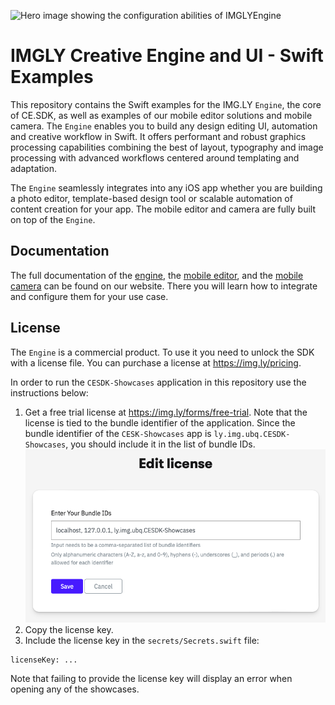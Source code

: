 ![Hero image showing the configuration abilities of IMGLYEngine](https://img.ly/static/cesdk_release_header_ios.png)

# IMGLY Creative Engine and UI - Swift Examples

This repository contains the Swift examples for the IMG.LY `Engine`, the core of CE.SDK, as well as examples of our mobile editor solutions and mobile camera.
The `Engine` enables you to build any design editing UI, automation and creative workflow in Swift.
It offers performant and robust graphics processing capabilities combining the best of layout, typography and image processing with advanced workflows centered around templating and adaptation. 

The `Engine` seamlessly integrates into any iOS app whether you are building a photo editor, template-based design tool or scalable automation of content creation for your app.
The mobile editor and camera are fully built on top of the `Engine`.

## Documentation

The full documentation of the [engine](https://img.ly/docs/cesdk/engine/quickstart?platform=ios), the [mobile editor](https://img.ly/docs/cesdk/mobile-editor/quickstart?platform=ios), and the [mobile camera](https://img.ly/docs/cesdk/mobile-camera/quickstart?platform=ios) can be found on our website.
There you will learn how to integrate and configure them for your use case.

## License

The `Engine` is a commercial product. To use it you need to unlock the SDK with a license file. You can purchase a license at https://img.ly/pricing.

In order to run the `CESDK-Showcases` application in this repository use the instructions below:
1. Get a free trial license at https://img.ly/forms/free-trial. Note that the license is tied to the bundle identifier of the application. Since the bundle identifier of the `CESK-Showcases` app is `ly.img.ubq.CESDK-Showcases`, you should include it in the list of bundle IDs.
   ![alt text](./bundle_id_instruction.png)
2. Copy the license key.
3. Include the license key in the `secrets/Secrets.swift` file:
```
licenseKey: ...
```

Note that failing to provide the license key will display an error when opening any of the showcases.
